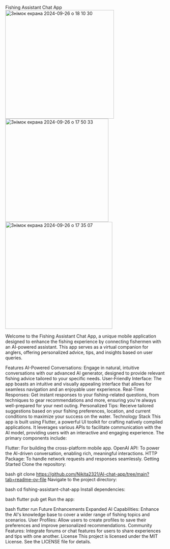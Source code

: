 Fishing Assistant Chat App
<img width="341" alt="Знімок екрана 2024-09-26 о 18 10 30" src="https://github.com/user-attachments/assets/102a89ba-60a9-42db-bfd6-c9fdf605ff50">
<img width="324" alt="Знімок екрана 2024-09-26 о 17 50 33" src="https://github.com/user-attachments/assets/a842c333-d5b5-4155-af86-cc5ba2450590">
<img width="336" alt="Знімок екрана 2024-09-26 о 17 35 07" src="https://github.com/user-attachments/assets/edc8839f-f295-443d-959d-e417497cfebd">




Welcome to the Fishing Assistant Chat App, a unique mobile application designed to enhance the fishing experience by connecting fishermen with an AI-powered assistant. This app serves as a virtual companion for anglers, offering personalized advice, tips, and insights based on user queries.

Features AI-Powered Conversations: Engage in natural, intuitive conversations with our advanced AI generator, designed to provide relevant fishing advice tailored to your specific needs. User-Friendly Interface: The app boasts an intuitive and visually appealing interface that allows for seamless navigation and an enjoyable user experience. Real-Time Responses: Get instant responses to your fishing-related questions, from techniques to gear recommendations and more, ensuring you're always well-prepared for your next outing. Personalized Tips: Receive tailored suggestions based on your fishing preferences, location, and current conditions to maximize your success on the water. Technology Stack This app is built using Flutter, a powerful UI toolkit for crafting natively compiled applications. It leverages various APIs to facilitate communication with the AI model, providing users with an interactive and engaging experience. The primary components include:

Flutter: For building the cross-platform mobile app. OpenAI API: To power the AI-driven conversation, enabling rich, meaningful interactions. HTTP Package: To handle network requests and responses seamlessly. Getting Started Clone the repository:

bash git clone https://github.com/Nikita2321/AI-chat-app/tree/main?tab=readme-ov-file Navigate to the project directory:

bash cd fishing-assistant-chat-app Install dependencies:

bash flutter pub get Run the app:

bash flutter run Future Enhancements Expanded AI Capabilities: Enhance the AI's knowledge base to cover a wider range of fishing topics and scenarios. User Profiles: Allow users to create profiles to save their preferences and improve personalized recommendations. Community Features: Integrate forums or chat features for users to share experiences and tips with one another. License This project is licensed under the MIT License. See the LICENSE file for details.
